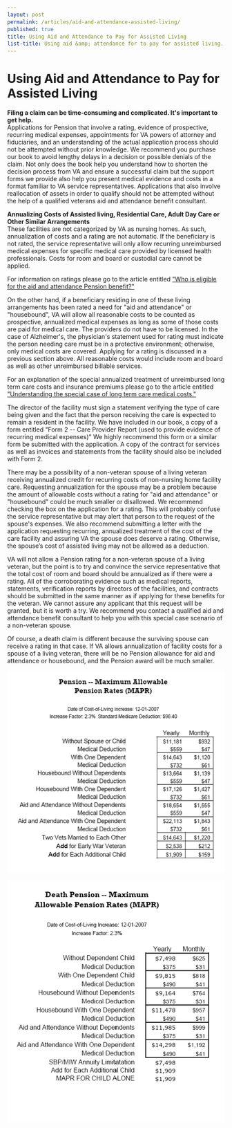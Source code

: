 ```yaml
---
layout: post
permalink: /articles/aid-and-attendance-assisted-living/
published: true
title: Using Aid and Attendance to Pay for Assisted Living
list-title: Using aid &amp; attendance for to pay for assisted living.
---
```


# Using Aid and Attendance to Pay for Assisted Living

**Filing a claim can be time-consuming and complicated. It's important to get help.**  
Applications for Pension that involve a rating, evidence of prospective, recurring medical expenses, appointments for VA powers of attorney and fiduciaries, and an understanding of the actual application process should not be attempted without prior knowledge. We recommend you purchase our book to avoid lengthy delays in a decision or possible denials of the claim. Not only does the book help you understand how to shorten the decision process from VA and ensure a successful claim but the support forms we provide also help you present medical evidence and costs in a format familiar to VA service representatives. Applications that also involve reallocation of assets in order to qualify should not be attempted without the help of a qualified veterans aid and attendance benefit consultant.  

**Annualizing Costs of Assisted living, Residential Care, Adult Day Care or Other Similar Arrangements**  
These facilities are not categorized by VA as nursing homes. As such, annualization of costs and a rating are not automatic. If the beneficiary is not rated, the service representative will only allow recurring unreimbursed medical expenses for specific medical care provided by licensed health professionals. Costs for room and board or custodial care cannot be applied.

For information on ratings please go to the article entitled ["Who is eligible for the aid and attendance Pension benefit?"](/Articles/who_eligible_aid_attendance_pension_benefit.htm)

On the other hand, if a beneficiary residing in one of these living arrangements has been rated a need for "aid and attendance" or "housebound", VA will allow all reasonable costs to be counted as prospective, annualized medical expenses as long as some of those costs are paid for medical care. The providers do not have to be licensed. In the case of Alzheimer's, the physician's statement used for rating must indicate the person needing care must be in a protective environment; otherwise, only medical costs are covered. Applying for a rating is discussed in a previous section above. All reasonable costs would include room and board as well as other unreimbursed billable services.

For an explanation of the special annualized treatment of unreimbursed long term care costs and insurance premiums please go to the article entitled ["Understanding the special case of long term care medical costs."](/Articles/understanding_special_case_long_term_care.htm)

The director of the facility must sign a statement verifying the type of care being given and the fact that the person receiving the care is expected to remain a resident in the facility. We have included in our book, a copy of a form entitled "Form 2 -- Care Provider Report (used to provide evidence of recurring medical expenses)" We highly recommend this form or a similar form be submitted with the application. A copy of the contract for services as well as invoices and statements from the facility should also be included with Form 2.

There may be a possibility of a non-veteran spouse of a living veteran receiving annualized credit for recurring costs of non-nursing home facility care. Requesting annualization for the spouse may be a problem because the amount of allowable costs without a rating for "aid and attendance" or "housebound" could be much smaller or disallowed. We recommend checking the box on the application for a rating. This will probably confuse the service representative but may alert that person to the request of the spouse's expenses. We also recommend submitting a letter with the application requesting recurring, annualized treatment of the cost of the care facility and assuring VA the spouse does deserve a rating. Otherwise, the spouse’s cost of assisted living may not be allowed as a deduction.

VA will not allow a Pension rating for a non-veteran spouse of a living veteran, but the point is to try and convince the service representative that the total cost of room and board should be annualized as if there were a rating. All of the corroborating evidence such as medical reports, statements, verification reports by directors of the facilities, and contracts should be submitted in the same manner as if applying for these benefits for the veteran. We cannot assure any applicant that this request will be granted, but it is worth a try. We recommend you contact a qualified aid and attendance benefit consultant to help you with this special case scenario of a non-veteran spouse.

Of course, a death claim is different because the surviving spouse can receive a rating in that case. If VA allows annualization of facility costs for a spouse of a living veteran, there will be no Pension allowance for aid and attendance or housebound, and the Pension award will be much smaller.


![Pension Rates - Maximum Allowable Pension Rates](/assets/pension_mapr.gif)

![Death Pension - Maximum Allowable Pension Rates](/assets/death-pension_mapr.gif)